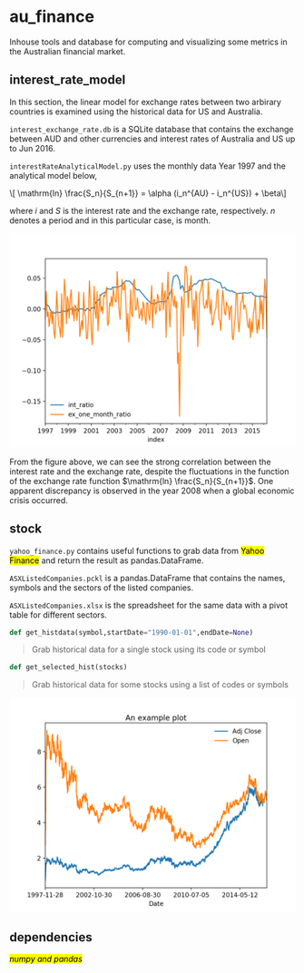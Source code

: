 # au\_finance
Inhouse tools and database for computing and visualizing some metrics in the Australian financial market.

## interest\_rate\_model

In this section, the linear model for exchange rates between two arbirary countries is examined using the historical data for US and Australia.

`interest_exchange_rate.db` is a SQLite database that contains the exchange between AUD and other currencies and interest rates of Australia and US up to Jun 2016.

`interestRateAnalyticalModel.py` uses the monthly data Year 1997 and the analytical model below,

\\[ \mathrm{ln} \frac{S_n}{S_{n+1}} = \alpha (i_n^{AU} - i_n^{US}) + \beta\\]

where $i$ and $S$ is the interest rate and the exchange rate, respectively. $n$ denotes a period and in this particular case, is month.

![interest rate vs exchange rate](interest_exchange_rate.png)

From the figure above, we can see the strong correlation between the interest rate and the exchange rate, despite the fluctuations in the function of the exchange rate function $\mathrm{ln} \frac{S_n}{S_{n+1}}$. One apparent discrepancy is observed in the year 2008 when a global economic crisis occurred.

## stock

`yahoo_finance.py` contains useful functions to grab data from <mark>Yahoo Finance</mark> and return the result as pandas.DataFrame.

`ASXListedCompanies.pckl` is a pandas.DataFrame that contains the names, symbols and the sectors of the listed companies.

`ASXListedCompanies.xlsx` is the spreadsheet for the same data with a pivot table for different sectors.

```python
def get_histdata(symbol,startDate="1990-01-01",endDate=None)
```
> Grab historical data for a single stock using its code or symbol

```python
def get_selected_hist(stocks)
```
> Grab historical data for some stocks using a list of codes or symbols

![An example plot](example_plot.png)
## dependencies
<mark>*numpy and pandas*</mark>
